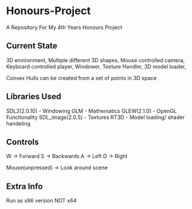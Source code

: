 # Honours-Project
A Repository For My 4th Years Honours Project

Current State
------------------------------------------------------
3D environment,
Multiple different 3D shapes,
Mouse controlled camera,
Keyboard controlled player,
Windower,
Texture Handler,
3D model loader,

Convex Hulls can be created from a set of points in 3D space



Libraries Used
------------------------------------------------------
SDL2(2.0.10)      - Windowing
GLM               - Mathematics
GLEW(2.1.0)       - OpenGL Functionality
SDL_image(2.0.5)  - Textures
RT3D              - Model loading/ shader handeling



Controls
------------------------------------------------------
W -> Forward
S -> Backwards
A -> Left
D -> Right

Mouse(unpressed) -> Look around scene


Extra Info
------------------------------------------------------
Run as x86 version NOT x64
